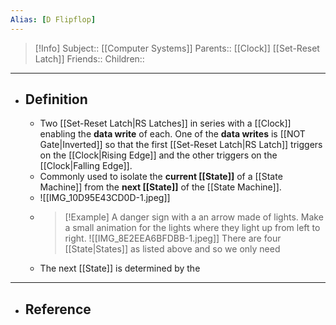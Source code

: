 ```yaml
---
Alias: [D Flipflop]
---
```

> [!Info]
> Subject:: [[Computer Systems]]
> Parents:: [[Clock]] [[Set-Reset Latch]]
> Friends:: 
> Children:: 
---
- ## Definition
	- Two [[Set-Reset Latch|RS Latches]] in series with a [[Clock]] enabling the **data write** of each. One of the **data writes** is [[NOT Gate|Inverted]] so that the first [[Set-Reset Latch|RS Latch]] triggers on the [[Clock|Rising Edge]] and the other triggers on the [[Clock|Falling Edge]].
	- Commonly used to isolate the **current [[State]]** of a [[State Machine]]  from the **next [[State]]** of the [[State Machine]].
	- ![[IMG_10D95E43CD0D-1.jpeg]]
	- > [!Example]
	  > A danger sign with a an arrow made of lights. Make a small animation for the lights where they light up from left to right.
	  > ![[IMG_8E2EEA6BFDBB-1.jpeg]]
	  > There are four [[State|States]] as listed above and so we only need 
	- The next [[State]] is determined by the 
---
- ## Reference